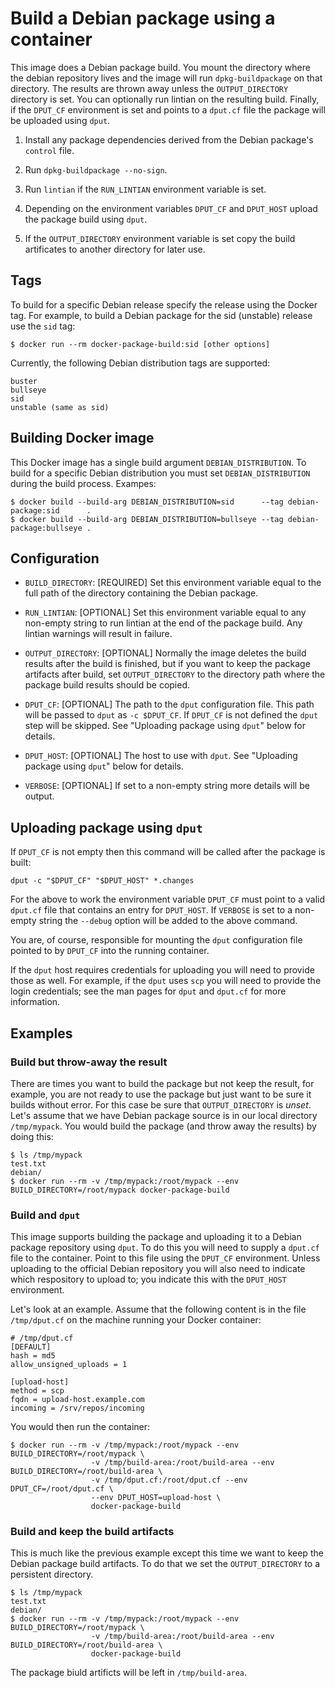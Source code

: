 # Build a Debian package using a container

This image does a Debian package build. You mount the directory where the
debian repository lives and the image will run `dpkg-buildpackage` on that
directory. The results are thrown away unless the `OUTPUT_DIRECTORY`
directory is set. You can optionally run lintian on the resulting build.
Finally, if the `DPUT_CF` environment is set and points to a
`dput.cf` file the package will be uploaded using `dput`.

1. Install any package dependencies derived from the Debian package's
`control` file.

1. Run `dpkg-buildpackage --no-sign`.

1. Run `lintian` if the `RUN_LINTIAN` environment variable is set.

1. Depending on the environment variables `DPUT_CF` and `DPUT_HOST` upload
the package build using `dput`.

1. If the `OUTPUT_DIRECTORY` environment variable is set copy the
build artificates to another directory for later use.

## Tags

To build for a specific Debian release specify the release using the Docker tag.
For example, to build a Debian package for the sid (unstable) release
use the `sid` tag:
```
$ docker run --rm docker-package-build:sid [other options]
```

Currently, the following Debian distribution tags are supported:
```
buster
bullseye
sid
unstable (same as sid)
```

## Building Docker image

This Docker image has a single build argument `DEBIAN_DISTRIBUTION`. To build
for a specific Debian distribution you must set `DEBIAN_DISTRIBUTION`
during the build process. Exampes:
```
$ docker build --build-arg DEBIAN_DISTRIBUTION=sid      --tag debian-package:sid      .
$ docker build --build-arg DEBIAN_DISTRIBUTION=bullseye --tag debian-package:bullseye .
```

## Configuration

* `BUILD_DIRECTORY`: [REQUIRED] Set this environment variable equal to the
full path of the directory containing the Debian package.

* `RUN_LINTIAN`: [OPTIONAL] Set this environment variable equal to any
non-empty string to run lintian at the end of the package build. Any
lintian warnings will result in failure.

* `OUTPUT_DIRECTORY`: [OPTIONAL] Normally the image deletes the build
results after the build is finished, but if you want to keep the package
artifacts after build, set `OUTPUT_DIRECTORY` to the directory path where
the package build results should be copied.

* `DPUT_CF`: [OPTIONAL] The path to the `dput` configuration file. This path will
be passed to `dput` as `-c $DPUT_CF`. If `DPUT_CF` is not defined the
`dput` step will be skipped.
See "Uploading package using `dput`" below for details.

* `DPUT_HOST`: [OPTIONAL] The host to use with `dput`.
See "Uploading package using `dput`" below for details.

* `VERBOSE`: [OPTIONAL] If set to a non-empty string more details will
be output.

## Uploading package using `dput`

If `DPUT_CF` is not empty then this command will be called
after the package is built:
```
dput -c "$DPUT_CF" "$DPUT_HOST" *.changes
```
For the above to work the environment variable `DPUT_CF` must point to a
valid `dput.cf` file that contains an entry for `DPUT_HOST`. If
`VERBOSE` is set to a non-empty string the `--debug` option will be added
to the above command.

You are, of course, responsible for mounting the `dput` configuration file
pointed to by `DPUT_CF` into the running container.

If the `dput` host requires credentials for uploading you will need to
provide those as well. For example, if the `dput` uses `scp` you will need
to provide the login credentials; see the man pages for
`dput` and `dput.cf` for more information.


## Examples

### Build but throw-away the result

There are times you want to build the package but not keep the result, for
example, you are not ready to use the package but just want to be sure it
builds without error. For this case be sure that `OUTPUT_DIRECTORY` is
_unset_. Let's assume that we have Debian package source is in our local
directory `/tmp/mypack`. You would build the package (and throw away the
results) by doing this:
```
$ ls /tmp/mypack
test.txt
debian/
$ docker run --rm -v /tmp/mypack:/root/mypack --env BUILD_DIRECTORY=/root/mypack docker-package-build
```

### Build and `dput`

This image supports building the package and uploading it to a Debian
package repository using `dput`. To do this you will need to supply a
`dput.cf` file to the container. Point to this file using the `DPUT_CF`
environment. Unless uploading to the official Debian repository you will
also need to indicate which respository to upload to; you indicate this
with the `DPUT_HOST` environment.

Let's look at an example. Assume that the following content is in the file
`/tmp/dput.cf` on the machine running your Docker container:
```
# /tmp/dput.cf
[DEFAULT]
hash = md5
allow_unsigned_uploads = 1

[upload-host]
method = scp
fqdn = upload-host.example.com
incoming = /srv/repos/incoming
```

You would then run the container:
```
$ docker run --rm -v /tmp/mypack:/root/mypack --env BUILD_DIRECTORY=/root/mypack \
                  -v /tmp/build-area:/root/build-area --env BUILD_DIRECTORY=/root/build-area \
                  -v /tmp/dput.cf:/root/dput.cf --env DPUT_CF=/root/dput.cf \
                  --env DPUT_HOST=upload-host \
                  docker-package-build
```

### Build and keep the build artifacts

This is much like the previous example except this time we want to keep
the Debian package build artifacts. To do that we set the
`OUTPUT_DIRECTORY` to a persistent directory.
```
$ ls /tmp/mypack
test.txt
debian/
$ docker run --rm -v /tmp/mypack:/root/mypack --env BUILD_DIRECTORY=/root/mypack \
                  -v /tmp/build-area:/root/build-area --env BUILD_DIRECTORY=/root/build-area \
                  docker-package-build
```
The package biuld artificts will be left in `/tmp/build-area`.

